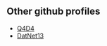 ## Other github profiles
- [Q4D4](https://www.github.com/q4d4)
- [DatNet13](https://www.github.com/DatNet13)
